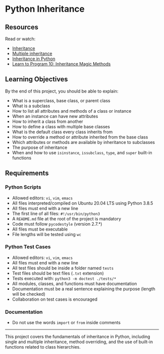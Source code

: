 # Python Inheritance

## Resources
Read or watch:
- [Inheritance](https://docs.python.org/3/tutorial/classes.html#inheritance)
- [Multiple inheritance](https://docs.python.org/3/tutorial/classes.html#multiple-inheritance)
- [Inheritance in Python](https://realpython.com/python-inheritance/)
- [Learn to Program 10: Inheritance Magic Methods](https://www.youtube.com/watch?v=RSl87lqOXDE)

## Learning Objectives
By the end of this project, you should be able to explain:
- What is a superclass, base class, or parent class
- What is a subclass
- How to list all attributes and methods of a class or instance
- When an instance can have new attributes
- How to inherit a class from another
- How to define a class with multiple base classes
- What is the default class every class inherits from
- How to override a method or attribute inherited from the base class
- Which attributes or methods are available by inheritance to subclasses
- The purpose of inheritance
- When and how to use `isinstance`, `issubclass`, `type`, and `super` built-in functions

## Requirements

### Python Scripts
- Allowed editors: `vi`, `vim`, `emacs`
- All files interpreted/compiled on Ubuntu 20.04 LTS using Python 3.8.5
- All files must end with a new line
- The first line of all files: `#!/usr/bin/python3`
- A `README.md` file at the root of the project is mandatory
- Code must follow `pycodestyle` (version 2.7.*)
- All files must be executable
- File lengths will be tested using `wc`

### Python Test Cases
- Allowed editors: `vi`, `vim`, `emacs`
- All files must end with a new line
- All test files should be inside a folder named `tests`
- Test files should be text files (`.txt` extension)
- Tests executed with: `python3 -m doctest ./tests/*`
- All modules, classes, and functions must have documentation
- Documentation must be a real sentence explaining the purpose (length will be checked)
- Collaboration on test cases is encouraged

### Documentation
- Do not use the words `import` or `from` inside comments

---
This project covers the fundamentals of inheritance in Python, including single and multiple inheritance, method overriding, and the use of built-in functions related to class hierarchies.